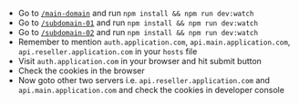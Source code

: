* Go to [`/main-domain`](main-domain) and run `npm install && npm run dev:watch`
* Go to [`/subdomain-01`](subdomain-01) and run `npm install && npm run dev:watch`
* Go to [`/subdomain-02`](subdomain-02) and run `npm install && npm run dev:watch`
* Remember to mention `auth.application.com`, `api.main.application.com`, `api.reseller.application.com` in your `hosts` file
* Visit `auth.application.com` in your browser and hit submit button
* Check the cookies in the browser
* Now goto other two servers i.e. `api.reseller.application.com` and `api.main.application.com` and check the cookies in developer console